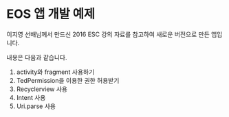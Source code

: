 # EOS 앱 개발 예제

이지영 선배님께서 만드신 2016 ESC 강의 자료를 참고하여 새로운 버전으로 만든 앱입니다.

내용은 다음과 같습니다.
1. activity와 fragment 사용하기
2. TedPermission을 이용한 권한 허용받기
3. Recyclerview 사용
4. Intent 사용
5. Uri.parse 사용
